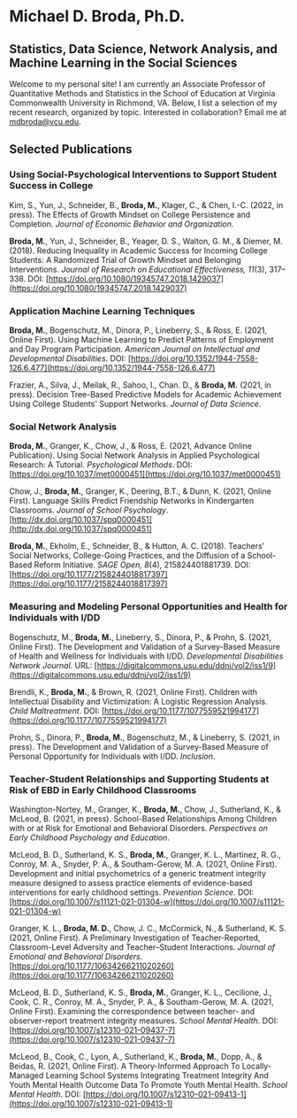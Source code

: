 # Michael D. Broda, Ph.D.
## Statistics, Data Science, Network Analysis, and Machine Learning in the Social Sciences

Welcome to my personal site! I am currently an Associate Professor of Quantitative Methods and Statistics in the School of Education at Virginia Commonwealth University in Richmond, VA. Below, I list a selection of my recent research, organized by topic. Interested in collaboration? Email me at [mdbroda@vcu.edu](mailto:mdbroda@vcu.edu).

## Selected Publications

### Using Social-Psychological Interventions to Support Student Success in College

Kim, S., Yun, J., Schneider, B., **Broda, M.**, Klager, C., & Chen, I.-C. (2022, in press). The Effects of Growth Mindset on College Persistence and Completion. *Journal of Economic Behavior and Organization.*

**Broda, M.**, Yun, J., Schneider, B., Yeager, D. S., Walton, G. M., & Diemer, M. (2018). Reducing Inequality in Academic Success for Incoming College Students: A Randomized Trial of Growth Mindset and Belonging Interventions. *Journal of Research on Educational Effectiveness, 11*(3), 317–338. DOI: [https://doi.org/10.1080/19345747.2018.1429037](https://doi.org/10.1080/19345747.2018.1429037)

### Application Machine Learning Techniques

**Broda, M.**, Bogenschutz, M., Dinora, P., Lineberry, S., & Ross, E. (2021, Online First). Using Machine Learning to Predict Patterns of Employment and Day Program Participation. *American Journal on Intellectual and Developmental Disabilities*. DOI: [https://doi.org/10.1352/1944-7558-126.6.477](https://doi.org/10.1352/1944-7558-126.6.477)

Frazier, A., Silva, J., Meilak, R., Sahoo, I., Chan. D., & **Broda, M.** (2021, in press). Decision Tree-Based Predictive Models for Academic Achievement Using College Students' Support Networks. *Journal of Data Science*.

### Social Network Analysis

**Broda, M.**, Granger, K., Chow, J., & Ross, E. (2021, Advance Online Publication). Using Social Network Analysis in Applied Psychological Research: A Tutorial. *Psychological Methods*. DOI: [https://doi.org/10.1037/met0000451](https://doi.org/10.1037/met0000451)

Chow, J., **Broda, M.**, Granger, K., Deering, B.T., & Dunn, K. (2021, Online First). Language Skills Predict Friendship Networks in Kindergarten Classrooms. *Journal of School Psychology*. [http://dx.doi.org/10.1037/spq0000451](http://dx.doi.org/10.1037/spq0000451)

**Broda, M.**, Ekholm, E., Schneider, B., & Hutton, A. C. (2018). Teachers’ Social Networks, College-Going Practices, and the Diffusion of a School-Based Reform Initiative. *SAGE Open, 8*(4), 215824401881739. DOI: [https://doi.org/10.1177/2158244018817397](https://doi.org/10.1177/2158244018817397)

### Measuring and Modeling Personal Opportunities and Health for Individuals with I/DD

Bogenschutz, M., **Broda, M.**, Lineberry, S., Dinora, P., & Prohn, S. (2021, Online First). The Development and Validation of a Survey-Based Measure of Health and Wellness for Individuals with I/DD. *Developmental Disabilities Network Journal*. URL:  [https://digitalcommons.usu.edu/ddnj/vol2/iss1/9](https://digitalcommons.usu.edu/ddnj/vol2/iss1/9)

Brendli, K., **Broda, M.**, & Brown, R. (2021, Online First). Children with Intellectual Disability and Victimization: A Logistic Regression Analysis. *Child Maltreatment*. DOI: [https://doi.org/10.1177/1077559521994177](https://doi.org/10.1177/1077559521994177)

Prohn, S., Dinora, P., **Broda, M.**, Bogenschutz, M., &  Lineberry, S. (2021, in press). The Development and Validation of a Survey-Based Measure of Personal Opportunity for Individuals with I/DD. *Inclusion*.

### Teacher-Student Relationships and Supporting Students at Risk of EBD in Early Childhood Classrooms

Washington-Nortey, M., Granger, K., **Broda, M.**, Chow, J., Sutherland, K., & McLeod, B. (2021, in press). School-Based Relationships Among Children with or at Risk for Emotional and Behavioral Disorders. *Perspectives on Early Childhood Psychology and Education*.

McLeod, B. D., Sutherland, K. S., **Broda, M.**, Granger, K. L., Martinez, R. G., Conroy, M. A., Snyder, P. A., & Southam-Gerow, M. A. (2021, Online First). Development and initial psychometrics of a generic treatment integrity measure designed to assess practice elements of evidence-based interventions for early childhood settings. *Prevention Science.* DOI: [https://doi.org/10.1007/s11121-021-01304-w](https://doi.org/10.1007/s11121-021-01304-w)

Granger, K. L., **Broda, M. D.**, Chow, J. C., McCormick, N., & Sutherland, K. S. (2021, Online First). A Preliminary Investigation of Teacher-Reported, Classroom-Level Adversity and Teacher–Student Interactions. *Journal of Emotional and Behavioral Disorders.* [https://doi.org/10.1177/10634266211020260](https://doi.org/10.1177/10634266211020260)

McLeod, B. D., Sutherland, K. S., **Broda, M.**, Granger, K. L., Cecilione, J., Cook, C. R., Conroy, M. A., Snyder, P. A., & Southam-Gerow, M. A. (2021, Online First). Examining the correspondence between teacher- and observer-report treatment integrity measures. *School Mental Health*. DOI: [https://doi.org/10.1007/s12310-021-09437-7](https://doi.org/10.1007/s12310-021-09437-7)

McLeod, B., Cook, C., Lyon, A., Sutherland, K., **Broda, M.**, Dopp, A., &  Beidas, R. (2021, Online First). A Theory-Informed Approach To Locally-Managed Learning School Systems Integrating Treatment Integrity And Youth Mental Health Outcome Data To Promote Youth Mental Health. *School Mental Health*. DOI: [https://doi.org/10.1007/s12310-021-09413-1](https://doi.org/10.1007/s12310-021-09413-1)
